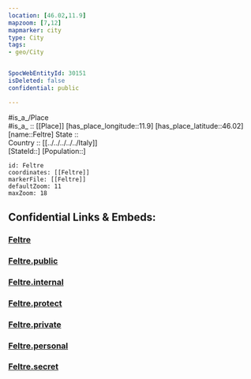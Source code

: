 ```yaml
---
location: [46.02,11.9] 
mapzoom: [7,12] 
mapmarker: city 
type: City
tags:
- geo/City


SpocWebEntityId: 30151
isDeleted: false
confidential: public

---
```

#is_a_/Place  
#is_a_ :: [[Place]] 
[has_place_longitude::11.9] 
[has_place_latitude::46.02] 
[name::Feltre] 
State ::  
Country :: [[../../../../../Italy]]  
[StateId::] 
[Population::] 



```leaflet
id: Feltre
coordinates: [[Feltre]] 
markerFile: [[Feltre]] 
defaultZoom: 11 
maxZoom: 18
```


## Confidential Links & Embeds: 

### [Feltre](/_Standards/Earth/Continent/Europe/Europe~South/Italy/regions~Italy/Veneto/Belluno.Province/City/Feltre.md) 

### [Feltre.public](/_public/Earth/Continent/Europe/Europe~South/Italy/regions~Italy/Veneto/Belluno.Province/City/Feltre.public.md) 

### [Feltre.internal](/_internal/Earth/Continent/Europe/Europe~South/Italy/regions~Italy/Veneto/Belluno.Province/City/Feltre.internal.md) 

### [Feltre.protect](/_protect/Earth/Continent/Europe/Europe~South/Italy/regions~Italy/Veneto/Belluno.Province/City/Feltre.protect.md) 

### [Feltre.private](/_private/Earth/Continent/Europe/Europe~South/Italy/regions~Italy/Veneto/Belluno.Province/City/Feltre.private.md) 

### [Feltre.personal](/_personal/Earth/Continent/Europe/Europe~South/Italy/regions~Italy/Veneto/Belluno.Province/City/Feltre.personal.md) 

### [Feltre.secret](/_secret/Earth/Continent/Europe/Europe~South/Italy/regions~Italy/Veneto/Belluno.Province/City/Feltre.secret.md)

